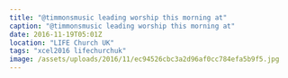 ```yaml
---
title: "@timmonsmusic leading worship this morning at"
caption: "@timmonsmusic leading worship this morning at"
date: 2016-11-19T05:01Z
location: "LIFE Church UK"
tags: "xcel2016 lifechurchuk"
image: /assets/uploads/2016/11/ec94526cbc3a2d96af0cc784efa5b9f5.jpg
---
```

